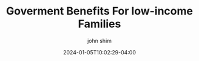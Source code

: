 ---
date: 2024-01-05T10:02:29-04:00
title: "Goverment Benefits For low-income Families"
seo_title: "Goverment Benefits For low-income Families"
description: Goverment Benefits For low-income Families
author: john shim
url: //
weight: 99999
---